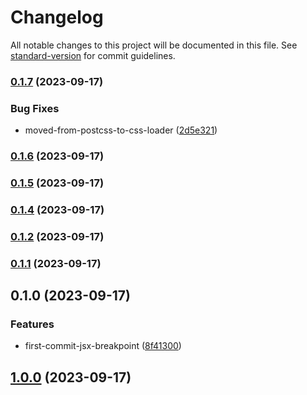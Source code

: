 # Changelog

All notable changes to this project will be documented in this file. See [standard-version](https://github.com/conventional-changelog/standard-version) for commit guidelines.

### [0.1.7](https://github.com/leomarkcastro/jsx-breakpoints-v3/compare/v0.1.5...v0.1.7) (2023-09-17)

### Bug Fixes

- moved-from-postcss-to-css-loader ([2d5e321](https://github.com/leomarkcastro/jsx-breakpoints-v3/commit/2d5e3216c3887ce5bf7c6eea3c3faac6bd99adb0))

### [0.1.6](https://github.com/leomarkcastro/jsx-breakpoints-v3/compare/v0.1.5...v0.1.6) (2023-09-17)

### [0.1.5](https://github.com/leomarkcastro/jsx-breakpoints-v3/compare/v0.1.2...v0.1.5) (2023-09-17)

### [0.1.4](https://github.com/leomarkcastro/jsx-breakpoints-v3/compare/v0.1.3...v0.1.4) (2023-09-17)

### [0.1.2](https://github.com/leomarkcastro/jsx-breakpoints-v3/compare/v0.1.0...v0.1.2) (2023-09-17)

### [0.1.1](https://github.com/leomarkcastro/jsx-breakpoints-v3/compare/v0.1.0...v0.1.1) (2023-09-17)

## 0.1.0 (2023-09-17)

### Features

- first-commit-jsx-breakpoint ([8f41300](https://github.com/leomarkcastro/jsx-breakpoints-v2/commit/8f41300cbd97b8028585d7bc7fcc10762703e539))

## [1.0.0](https://github.com/leomarkcastro/jsx-breakpoints-v2/compare/v1.0.16...v1.0.0) (2023-09-17)
